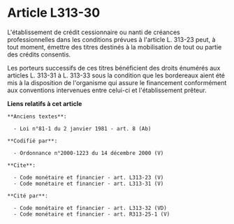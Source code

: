 # Article L313-30

L'établissement de crédit cessionnaire ou nanti de créances professionnelles dans les conditions prévues à l'article L.
313-23 peut, à tout moment, émettre des titres destinés à la mobilisation de tout ou partie des crédits consentis. 

Les porteurs successifs de ces titres bénéficient des droits énumérés aux articles L. 313-31 à L. 313-33 sous la condition
que les bordereaux aient été mis à la disposition de l'organisme qui assure le financement conformément aux conventions
intervenues entre celui-ci et l'établissement prêteur.

**Liens relatifs à cet article**

	**Anciens textes**:

	  - Loi n°81-1 du 2 janvier 1981 - art. 8 (Ab)

	**Codifié par**:

	  - Ordonnance n°2000-1223 du 14 décembre 2000 (V)

	**Cite**:

	  - Code monétaire et financier - art. L313-23 (V)
	  - Code monétaire et financier - art. L313-31 (V)

	**Cité par**:

	  - Code monétaire et financier - art. L313-32 (VD)
	  - Code monétaire et financier - art. R313-25-1 (V)

